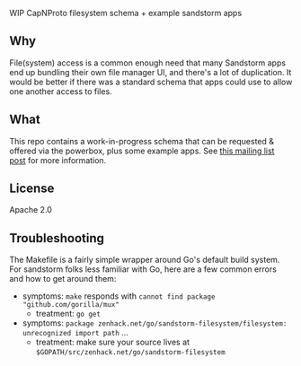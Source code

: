 WIP CapNProto filesystem schema + example sandstorm apps

## Why

File(system) access is a common enough need that many Sandstorm apps end
up bundling their own file manager UI, and there's a lot of duplication.
It would be better if there was a standard schema that apps could use to
allow one another access to files.

## What

This repo contains a work-in-progress schema that can be requested &
offered via the powerbox, plus some example apps. See [this mailing list
post][1] for more information.

## License

Apache 2.0

## Troubleshooting

The Makefile is a fairly simple wrapper around Go's default build
system. For sandstorm folks less familiar with Go, here are a few common
errors and how to get around them:

  - symptoms: `make` responds with `cannot find package "github.com/gorilla/mux"`
    - treatment: `go get`
  - symptoms: `package zenhack.net/go/sandstorm-filesystem/filesystem: unrecognized import path` ...
    - treatment: make sure your source lives at `$GOPATH/src/zenhack.net/go/sandstorm-filesystem`

[1]: https://groups.google.com/forum/#!searchin/sandstorm-dev/sandstorm-filesystem%7Csort:relevance/sandstorm-dev/sjEldWXrAjc/zjNGGdMpCAAJ
